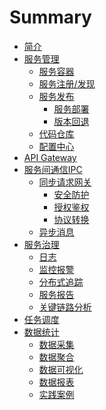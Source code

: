 # Summary

- [简介](README.md)
- [服务管理]()
  - [服务容器]()
  - [服务注册/发现]()
  - [服务发布]()
    - [服务部署]()
    - [版本回退]()
  - [代码仓库]()
  - [配置中心]()
- [API Gateway]()
- [服务间通信IPC]()
  - [同步请求网关]()
    - [安全防护]()
    - [授权鉴权]()
    - [协议转换]()
  - [异步消息]()
- [服务治理]()
  - [日志]()
  - [监控报警]()
  - [分布式追踪]()
  - [服务报告]()
  - [关键链路分析]()
- [任务调度]()
- [数据统计](数据统计.md)
  - [数据采集](stat/数据采集.md)
  - [数据聚合]()
  - [数据可视化](stat/数据可视化.md)
  - [数据报表](stat/数据报表.md)
  - [实践案例]()


